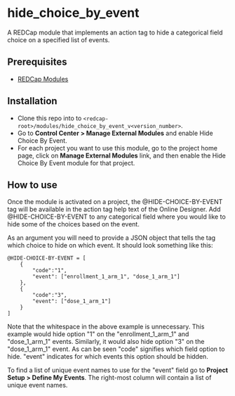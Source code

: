 # hide_choice_by_event
A REDCap module that implements an action tag to hide a categorical field choice on a specified list of events.

## Prerequisites
- [REDCap Modules](https://github.com/vanderbilt/redcap-external-modules)

## Installation
- Clone this repo into to `<redcap-root>/modules/hide_choice_by_event_v<version_number>`.
- Go to **Control Center > Manage External Modules** and enable Hide Choice By Event.
- For each project you want to use this module, go to the project home page, click on **Manage External Modules** link, and then enable the Hide Choice By Event module for that project.

## How to use
Once the module is activated on a project, the @HIDE-CHOICE-BY-EVENT tag will be available in the action tag help text of the Online Designer. Add @HIDE-CHOICE-BY-EVENT to any categorical field where you would like to hide some of the choices based on the event.

As an argument you will need to provide a JSON object that tells the tag which choice to hide on which event. It should look something like this:
```
@HIDE-CHOICE-BY-EVENT = [
    {
        "code":"1",
        "event": ["enrollment_1_arm_1", "dose_1_arm_1"]
    },
    {
        "code":"3",
        "event": ["dose_1_arm_1"]
    }
]
```
Note that the whitespace in the above example is unnecessary. This example would hide option "1" on the "enrollment_1_arm_1" and "dose_1_arm_1" events. Similarly, it would also hide option "3" on the  "dose_1_arm_1" event. As can be seen "code" signifies which field option to hide. "event" indicates for which events this option should be hidden.

To find a list of unique event names to use for the "event" field go to **Project Setup > Define My Events**. The right-most column will contain a list of unique event names.
